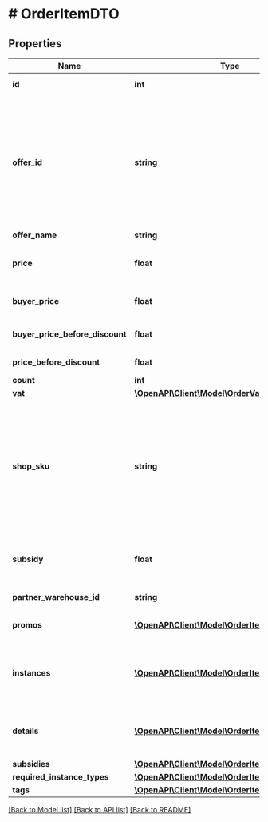 # # OrderItemDTO

## Properties

Name | Type | Description | Notes
------------ | ------------- | ------------- | -------------
**id** | **int** | Идентификатор товара в заказе.  Позволяет идентифицировать товар в рамках данного заказа. |
**offer_id** | **string** | Ваш :no-translate[SKU] — идентификатор товара в вашей системе.  Правила использования :no-translate[SKU]:  * У каждого товара :no-translate[SKU] должен быть свой.  * Уже заданный :no-translate[SKU] нельзя освободить и использовать заново для другого товара. Каждый товар должен получать новый идентификатор, до того никогда не использовавшийся в вашем каталоге.  :no-translate[SKU] товара можно изменить в кабинете продавца на Маркете. О том, как это сделать, читайте [в Справке Маркета для продавцов](https://yandex.ru/support2/marketplace/ru/assortment/operations/edit-sku).  [Что такое :no-translate[SKU] и как его назначать](https://yandex.ru/support/marketplace/assortment/add/index.html#fields) |
**offer_name** | **string** | Название товара. |
**price** | **float** | Цена на товар в валюте заказа без учета вознаграждения продавцу за скидки по промокодам, купонам и акциям (параметр &#x60;subsidies&#x60;).  Включает НДС. |
**buyer_price** | **float** | Цена на товар в валюте покупателя. В цене уже учтены скидки по:  * акциям; * купонам; * промокодам. |
**buyer_price_before_discount** | **float** | Стоимость товара в валюте покупателя до применения скидок по:  * акциям; * купонам; * промокодам. |
**price_before_discount** | **float** | Стоимость товара в валюте магазина до применения скидок. | [optional]
**count** | **int** | Количество единиц товара. |
**vat** | [**\OpenAPI\Client\Model\OrderVatType**](OrderVatType.md) |  |
**shop_sku** | **string** | Ваш :no-translate[SKU] — идентификатор товара в вашей системе.  Правила использования :no-translate[SKU]:  * У каждого товара :no-translate[SKU] должен быть свой.  * Уже заданный :no-translate[SKU] нельзя освободить и использовать заново для другого товара. Каждый товар должен получать новый идентификатор, до того никогда не использовавшийся в вашем каталоге.  :no-translate[SKU] товара можно изменить в кабинете продавца на Маркете. О том, как это сделать, читайте [в Справке Маркета для продавцов](https://yandex.ru/support2/marketplace/ru/assortment/operations/edit-sku).  [Что такое :no-translate[SKU] и как его назначать](https://yandex.ru/support/marketplace/assortment/add/index.html#fields) | [optional]
**subsidy** | **float** | {% note warning \&quot;Вместо него используйте &#x60;subsidies&#x60;.\&quot; %}     {% endnote %}  Общее вознаграждение продавцу за DBS-доставку и все скидки на товар:  * по промокодам; * по купонам; * по баллам Плюса; * по акциям. | [optional]
**partner_warehouse_id** | **string** | Идентификатор склада в системе магазина, на который сформирован заказ. | [optional]
**promos** | [**\OpenAPI\Client\Model\OrderItemPromoDTO[]**](OrderItemPromoDTO.md) | Информация о вознаграждениях продавцу за скидки на товар по промокодам, купонам и акциям. | [optional]
**instances** | [**\OpenAPI\Client\Model\OrderItemInstanceDTO[]**](OrderItemInstanceDTO.md) | Информация о маркировке единиц товара.  Возвращаются данные для маркировки, переданные в запросе [PUT campaigns/{campaignId}/orders/{orderId}/identifiers](../../reference/orders/provideOrderItemIdentifiers.md).  Если магазин еще не передавал коды для этого заказа, &#x60;instances&#x60; отсутствует. | [optional]
**details** | [**\OpenAPI\Client\Model\OrderItemDetailDTO[]**](OrderItemDetailDTO.md) | {% note warning \&quot;Для получения информации о невыкупах и возвратах используйте [GET campaigns/{campaignId}/returns](../../reference/orders/getReturns.md).\&quot; %}     {% endnote %}  Информация о невыкупленных или возвращенных товарах в заказе. | [optional]
**subsidies** | [**\OpenAPI\Client\Model\OrderItemSubsidyDTO[]**](OrderItemSubsidyDTO.md) | Список субсидий по типам. | [optional]
**required_instance_types** | [**\OpenAPI\Client\Model\OrderItemInstanceType[]**](OrderItemInstanceType.md) | Список необходимых маркировок товара. | [optional]
**tags** | [**\OpenAPI\Client\Model\OrderItemTagType[]**](OrderItemTagType.md) | Признаки товара. | [optional]

[[Back to Model list]](../../README.md#models) [[Back to API list]](../../README.md#endpoints) [[Back to README]](../../README.md)
